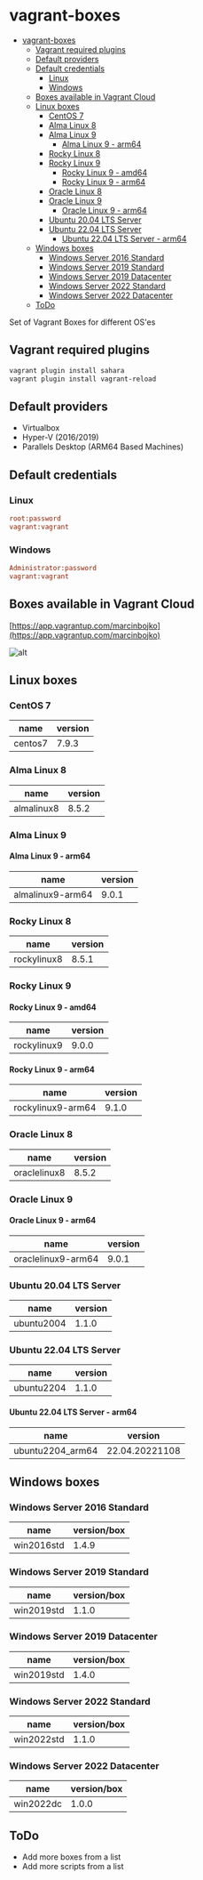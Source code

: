 # vagrant-boxes
<!-- TOC -->

- [vagrant-boxes](#vagrant-boxes)
  - [Vagrant required plugins](#vagrant-required-plugins)
  - [Default providers](#default-providers)
  - [Default credentials](#default-credentials)
    - [Linux](#linux)
    - [Windows](#windows)
  - [Boxes available in Vagrant Cloud](#boxes-available-in-vagrant-cloud)
  - [Linux boxes](#linux-boxes)
    - [CentOS 7](#centos-7)
    - [Alma Linux 8](#alma-linux-8)
    - [Alma Linux 9](#alma-linux-9)
      - [Alma Linux 9 - arm64](#alma-linux-9---arm64)
    - [Rocky Linux 8](#rocky-linux-8)
    - [Rocky Linux 9](#rocky-linux-9)
      - [Rocky Linux 9 - amd64](#rocky-linux-9---amd64)
      - [Rocky Linux 9 - arm64](#rocky-linux-9---arm64)
    - [Oracle Linux 8](#oracle-linux-8)
    - [Oracle Linux 9](#oracle-linux-9)
      - [Oracle Linux 9 - arm64](#oracle-linux-9---arm64)
    - [Ubuntu 20.04 LTS Server](#ubuntu-2004-lts-server)
    - [Ubuntu 22.04 LTS Server](#ubuntu-2204-lts-server)
      - [Ubuntu 22.04 LTS Server - arm64](#ubuntu-2204-lts-server---arm64)
  - [Windows boxes](#windows-boxes)
    - [Windows Server 2016 Standard](#windows-server-2016-standard)
    - [Windows Server 2019 Standard](#windows-server-2019-standard)
    - [Windows Server 2019 Datacenter](#windows-server-2019-datacenter)
    - [Windows Server 2022 Standard](#windows-server-2022-standard)
    - [Windows Server 2022 Datacenter](#windows-server-2022-datacenter)
  - [ToDo](#todo)

<!-- /TOC -->

Set of Vagrant Boxes for different OS'es

## Vagrant required plugins

```bash
vagrant plugin install sahara
vagrant plugin install vagrant-reload
```

## Default providers

- Virtualbox
- Hyper-V (2016/2019)
- Parallels Desktop (ARM64 Based Machines)

## Default credentials

### Linux

```ini
root:password
vagrant:vagrant
```

### Windows

```ini
Administrator:password
vagrant:vagrant
```

## Boxes available in Vagrant Cloud

[https://app.vagrantup.com/marcinbojko](https://app.vagrantup.com/marcinbojko)

![alt](./images/image_01.png)

## Linux boxes

### CentOS 7

|name|version|
|----|-------|
|centos7|7.9.3|

### Alma Linux 8

|name|version|
|----|-------|
|almalinux8|8.5.2|

### Alma Linux 9

#### Alma Linux 9 - arm64

|name|version|
|----|-------|
|almalinux9-arm64|9.0.1|

### Rocky Linux 8

|name|version|
|----|-------|
|rockylinux8|8.5.1|

### Rocky Linux 9

#### Rocky Linux 9 - amd64

|name|version|
|----|-------|
|rockylinux9|9.0.0|

#### Rocky Linux 9 - arm64

|name|version|
|----|-------|
|rockylinux9-arm64|9.1.0|

### Oracle Linux 8

|name|version|
|----|-------|
|oraclelinux8|8.5.2|

### Oracle Linux 9

#### Oracle Linux 9 - arm64

|name|version|
|----|-------|
|oraclelinux9-arm64|9.0.1|

### Ubuntu 20.04 LTS Server

|name|version|
|----|-------|
|ubuntu2004|1.1.0|

### Ubuntu 22.04 LTS Server

|name|version|
|----|-------|
|ubuntu2204|1.1.0|

#### Ubuntu 22.04 LTS Server - arm64

|name|version|
|----|-------|
|ubuntu2204_arm64|22.04.20221108|

## Windows boxes

### Windows Server 2016 Standard

|name|version/box|
|----|-------|
|win2016std|1.4.9|

### Windows Server 2019 Standard

|name|version/box|
|----|-------|
|win2019std|1.1.0|

### Windows Server 2019 Datacenter

|name|version/box|
|----|-------|
|win2019std|1.4.0|

### Windows Server 2022 Standard

|name|version/box|
|----|-------|
|win2022std|1.1.0|

### Windows Server 2022 Datacenter

|name|version/box|
|----|-------|
|win2022dc|1.0.0|

## ToDo

- Add more boxes from a list
- Add more scripts from a list

